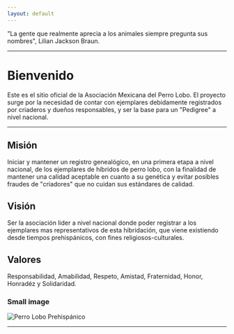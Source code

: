 ```yaml
---
layout: default
---
```


"La gente que realmente aprecia a los animales siempre pregunta sus nombres", Lilian Jackson Braun.
* * *

# Bienvenido

Este es el sitio oficial de la Asociación Mexicana del Perro Lobo. El proyecto surge por la necesidad de contar con ejemplares debidamente registrados por criaderos y dueños responsables, y ser la base para un "Pedigree" a nivel nacional.
* * *

## Misión
Iniciar y mantener un registro genealógico, en una primera etapa a nivel nacional, de los ejemplares de híbridos de perro lobo, con la finalidad de mantener una calidad aceptable en cuanto a su genética y evitar posibles fraudes de "criadores" que no cuidan sus estándares de calidad.

## Visión
Ser la asociación lider a nivel nacional donde poder registrar a los ejemplares mas representativos de esta hibridación, que viene existiendo desde tiempos prehispánicos, con fines religiosos-culturales.

## Valores
Responsabilidad, Amabilidad, Respeto, Amistad, Fraternidad, Honor, Honradéz y Solidaridad.

### Small image

![Perro Lobo Prehispánico](https://nupec.com/wp-content/uploads/2019/01/pec.gif)
* * *
